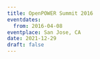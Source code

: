 ```yaml
---
title: OpenPOWER Summit 2016
eventdates:
  from: 2016-04-08
eventplace: San Jose, CA
date: 2021-12-29
draft: false
---
```

